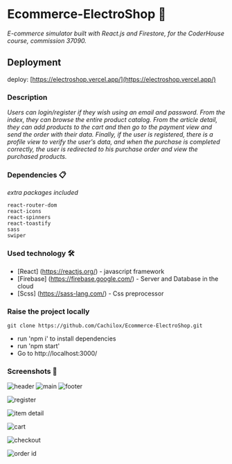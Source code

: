 # Ecommerce-ElectroShop 🛒

_E-commerce simulator built with React.js and Firestore, for the CoderHouse course, commission 37090._

## Deployment

deploy: [https://electroshop.vercel.app/](https://electroshop.vercel.app/)

### Description

_Users can login/register if they wish using an email and password. From the index, they can browse the entire product catalog. From the article detail, they can add products to the cart and then go to the payment view and send the order with their data. Finally, if the user is registered, there is a profile view to verify the user's data, and when the purchase is completed correctly, the user is redirected to his purchase order and view the purchased products._

### Dependencies 📋

_extra packages included_

```
react-router-dom
react-icons
react-spinners
react-toastify
sass
swiper
```

### Used technology 🛠️

* [React] (https://reactjs.org/) - javascript framework
* [Firebase] (https://firebase.google.com/) - Server and Database in the cloud
* [Scss] (https://sass-lang.com/) - Css preprocessor


### Raise the project locally

```
git clone https://github.com/Cachilox/Ecommerce-ElectroShop.git
```

- run 'npm i' to install dependencies
- run 'npm start'
- Go to http://localhost:3000/

### Screenshots 📌

![header](https://firebasestorage.googleapis.com/v0/b/proyecto-react-coderhous-192d5.appspot.com/o/1.png?alt=media&token=e49a5e4d-a5dd-47e2-878c-8d2273d3d652)
![main](https://firebasestorage.googleapis.com/v0/b/proyecto-react-coderhous-192d5.appspot.com/o/2.png?alt=media&token=ff405630-2aaf-4456-9e1e-ccb585fe62c8)
![footer](https://firebasestorage.googleapis.com/v0/b/proyecto-react-coderhous-192d5.appspot.com/o/3.png?alt=media&token=b91b9686-a0a8-4bf9-93c0-75f880f2db9a)

![register](https://firebasestorage.googleapis.com/v0/b/proyecto-react-coderhous-192d5.appspot.com/o/4.png?alt=media&token=7423ce5b-3e99-4242-a7dd-bcf681b5348b)

![item detail](https://firebasestorage.googleapis.com/v0/b/proyecto-react-coderhous-192d5.appspot.com/o/5.png?alt=media&token=386d275a-fae3-4593-9cac-240d96287a4f)

![cart](https://firebasestorage.googleapis.com/v0/b/proyecto-react-coderhous-192d5.appspot.com/o/6.png?alt=media&token=398f367a-006c-4462-aafa-d0533de0dcb6)

![checkout](https://firebasestorage.googleapis.com/v0/b/proyecto-react-coderhous-192d5.appspot.com/o/7.png?alt=media&token=89e71f65-b679-4f60-b11f-ea562f7f8b29)

![order id](https://firebasestorage.googleapis.com/v0/b/proyecto-react-coderhous-192d5.appspot.com/o/8.png?alt=media&token=80891f60-f9d1-4c47-a2e9-ff679d9b60a9)
